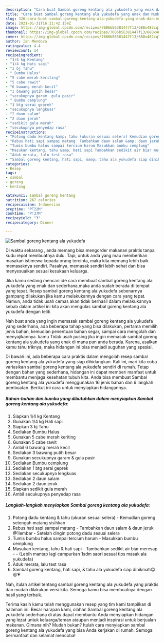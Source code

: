 ```yaml
---
description: "Cara buat Sambal goreng kentang ala yukudefa yang enak dan Mudah Dibuat"
title: "Cara buat Sambal goreng kentang ala yukudefa yang enak dan Mudah Dibuat"
slug: 326-cara-buat-sambal-goreng-kentang-ala-yukudefa-yang-enak-dan-mudah-dibuat
date: 2021-01-31T16:11:42.154Z
image: https://img-global.cpcdn.com/recipes/7606b56381447f13/680x482cq70/sambal-goreng-kentang-ala-yukudefa-foto-resep-utama.jpg
thumbnail: https://img-global.cpcdn.com/recipes/7606b56381447f13/680x482cq70/sambal-goreng-kentang-ala-yukudefa-foto-resep-utama.jpg
cover: https://img-global.cpcdn.com/recipes/7606b56381447f13/680x482cq70/sambal-goreng-kentang-ala-yukudefa-foto-resep-utama.jpg
author: Ian Mendoza
ratingvalue: 4.4
reviewcount: 14
recipeingredient:
- "1/4 kg Kentang"
- "1/4 kg Hati sapi"
- "3 bj Tahu"
- " Bumbu Halus"
- "5 cabe merah keriting"
- "5 cabe rawit"
- "6 bawang merah kecil"
- "3 bawang putih besar"
- "secukupnya garam  gula pasir"
- " Bumbu cemplung"
- "1 btg serai geprek"
- "secukupnya lengkuas"
- "2 daun salam"
- "2 daun jeruk"
- "sedikit gula merah"
- "secukupnya penyedap rasa"
recipeinstructions:
- "Potong dadu kentang &amp; tahu (ukuran sesuai selera) Kemudian goreng setengah matang sisihkan"
- "Rebus hati sapi sampai matang  Tambahkan daun salam &amp; daun jeruk @1lembar Setelah dingin potong dadu sesuai selera"
- "Tumis bumbu halus sampai tercium harum Masukkan bumbu cemplung"
- "Masukan kentang, tahu &amp; hati sapi Tambahkan sedikit air biar meresap  (Lebih mantap lagi campurkan 1sdm saori sesuai tips masak ala yukudefa)"
- "Aduk merata, lalu test rasa"
- "Sambal goreng kentang, hati sapi, &amp; tahu ala yukudefa siap dinikmati😋😍💗"
categories:
- Resep
tags:
- sambal
- goreng
- kentang

katakunci: sambal goreng kentang 
nutrition: 267 calories
recipecuisine: Indonesian
preptime: "PT22M"
cooktime: "PT37M"
recipeyield: "3"
recipecategory: Dinner

---
```



![Sambal goreng kentang ala yukudefa](https://img-global.cpcdn.com/recipes/7606b56381447f13/680x482cq70/sambal-goreng-kentang-ala-yukudefa-foto-resep-utama.jpg)

Di waktu  sekarang , anda memang bisa mengorder makanan praktis tanpa kudu repot membuatnya dulu. Tapi, untuk anda yang mau memberikan masakan istimewa kepada orang tercinta, maka kita memang lebih baik memasaknya sendiri. Pasalnya, memasak sendiri lebih sehat dan bisa menyesuaikan sesuai kesukaan keluarga.

Jika kamu sedang mencari ide cara membuat sambal goreng kentang ala yukudefa yang enak dan sederhana,maka anda sudah berada di tempat yang tepat. Resep sambal goreng kentang ala yukudefa  sebenarnya gampang dilakukan jika kamu melakukannya dengan cara yang tepat. Namun, anda tidak usah cemas akan tidak berhasil dalam melakukannya 
sebab dalam artikel ini kita akan mengulas sambal goreng kentang ala yukudefa dengan teliti.  



Nah buat anda yang ingin memasak sambal goreng kentang ala yukudefa yang sederhana, ada beberapa tahap yang bisa dilakukan, pertama memilih jenis bahan, kemudian penentuan bahan segar, sampai cara mengolah dan menyajikannya. kamu Tidak usah pusing jika ingin memasak sambal goreng kentang ala yukudefa yang enak di mana pun anda berada. Karena, asalkan kamu  tahu triknya, maka hidangan ini bisa menjadi suguhan yang spesial.

Di bawah ini, ada beberapa cara praktis  dalam mengolah resep sambal goreng kentang ala yukudefa yang siap dihidangkan. Kali ini, mari kita coba variasikan sambal goreng kentang ala yukudefa sendiri di rumah. Tetap dengan bahan yang sederhana, hidangan ini dapat memberi manfaat untuk membantu menjaga kesehatan tubuh kita. Anda bisa membuat Sambal goreng kentang ala yukudefa menggunakan 16 jenis bahan dan 6 langkah pembuatan. Berikut ini cara untuk menyiapkan hidangannya.

<!--inarticleads1-->

##### Bahan-bahan dan bumbu yang dibutuhkan dalam menyiapkan Sambal goreng kentang ala yukudefa:

1. Siapkan 1/4 kg Kentang
1. Gunakan 1/4 kg Hati sapi
1. Siapkan 3 bj Tahu
1. Sediakan  Bumbu Halus
1. Gunakan 5 cabe merah keriting
1. Gunakan 5 cabe rawit
1. Ambil 6 bawang merah kecil
1. Sediakan 3 bawang putih besar
1. Gunakan secukupnya garam &amp; gula pasir
1. Sediakan  Bumbu cemplung
1. Sediakan 1 btg serai geprek
1. Sediakan secukupnya lengkuas
1. Sediakan 2 daun salam
1. Sediakan 2 daun jeruk
1. Siapkan sedikit gula merah
1. Ambil secukupnya penyedap rasa




<!--inarticleads2-->

##### Langkah-langkah menyiapkan Sambal goreng kentang ala yukudefa:

1. Potong dadu kentang &amp; tahu (ukuran sesuai selera) - Kemudian goreng setengah matang sisihkan
1. Rebus hati sapi sampai matang  - Tambahkan daun salam &amp; daun jeruk @1lembar - Setelah dingin potong dadu sesuai selera
1. Tumis bumbu halus sampai tercium harum - Masukkan bumbu cemplung
1. Masukan kentang, tahu &amp; hati sapi - Tambahkan sedikit air biar meresap -  - (Lebih mantap lagi campurkan 1sdm saori sesuai tips masak ala yukudefa)
1. Aduk merata, lalu test rasa
1. Sambal goreng kentang, hati sapi, &amp; tahu ala yukudefa siap dinikmati😋😍💗




Nah, itulah artikel tentang  sambal goreng kentang ala yukudefa  yang praktis dan mudah dilakukan versi kita. Semoga kamu bisa membuatnya dengan hasil yang terbaik. 

Terima kasih kamu telah menggunakan resep yang tim kami tampilkan di halaman ini. Besar harapan kami, olahan  Sambal goreng kentang ala yukudefa sederhana di atas dapat membantu Anda menyiapkan hidangan yang lezat untuk keluarga/teman ataupun menjadi inspirasi untuk berjualan makanan. Gimana nih? Mudah bukan? Itulah cara menyiapkan sambal goreng kentang ala yukudefa yang bisa Anda kerjakan di rumah. Semoga bermanfaat dan selamat mencoba!

